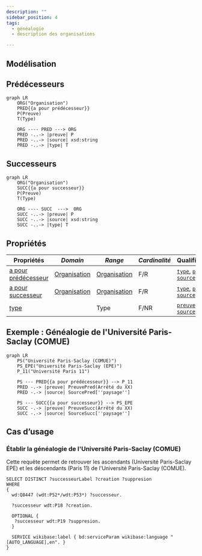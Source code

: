 ```yaml
---
description: ""
sidebar_position: 4
tags:
  - généalogie
  - description des organisations

---
```


## Modélisation

## Prédécesseurs

```mermaid
graph LR
    ORG("Organisation")
    PRED{{a pour prédécesseur}}
    P(Preuve)
    T(Type)

    ORG ---- PRED ---> ORG
    PRED -..-> |preuve| P
    PRED -..-> |source| xsd:string
    PRED -..-> |type| T
```

## Successeurs

```mermaid
graph LR
    ORG("Organisation")
    SUCC{{a pour successeur}}
    P(Preuve)
    T(Type)
    
    ORG ---- SUCC  --->  ORG
    SUCC -..-> |preuve| P
    SUCC -..-> |source| xsd:string
    SUCC -..-> |type| T
```

## Propriétés

| **Propriétés**                                                            | ***Domain***                                       | ***Range***                                                       | ***Cardinalité*** | **Qualificatifs**                                                                                                                       |
| ------------------------------------------------------------------------- | -------------------------------------------------- | ----------------------------------------------------------------- | ----------------- | --------------------------------------------------------------------------------------------------------------------------------------- |
| [a pour prédécesseur](../Ontologie/Propriétés/a%20pour%20prédécesseur.md) | [Organisation](../Ontologie/Classes/Organisation/) | [Organisation](../Ontologie/Classes/Organisation/Organisation.md) | F/R               | [`type`](../Ontologie/Propriétés/type.md), [`preuve`](../Ontologie/Propriétés/preuve.md), [`source`](../Ontologie/Propriétés/source.md) |
| [a pour successeur](../Ontologie/Propriétés/a%20pour%20successeur.md)     | [Organisation](../Ontologie/Classes/Organisation/) | [Organisation](../Ontologie/Classes/Organisation/Organisation.md) | F/R               | [`type`](../Ontologie/Propriétés/type.md), [`preuve`](../Ontologie/Propriétés/preuve.md), [`source`](../Ontologie/Propriétés/source.md) |
| [type](../Ontologie/Propriétés/type.md)                                   |                                                    | Type                                                              | F/NR              | [`preuve`](../Ontologie/Propriétés/preuve.md), [`source`](../Ontologie/Propriétés/source.md)                                            |


## Exemple : Généalogie de l'Université Paris-Saclay (COMUE)

```mermaid
graph LR
    PS("Université Paris-Saclay (COMUE)")
    PS_EPE("Université Paris-Saclay (EPE)")
    P_11("Université Paris 11")

    PS --- PRED{{a pour prédécesseur}} --> P_11
    PRED -.-> |preuve| PreuvePred(Arrêté du XX)
    PRED -.-> |source| SourcePred[''paysage'']

    PS --- SUCC{{a pour successeur}} --> PS_EPE
    SUCC -.-> |preuve| PreuveSucc(Arrêté du XX)
    SUCC -.-> |source| SourceSucc[''paysage'']
```

## Cas d’usage

### Établir la généalogie de l'Université Paris-Saclay (COMUE)

Cette requête permet de retrouver les ascendants (Université Paris-Saclay EPE) et les déscendants (Paris 11) de l'Université Paris-Saclay (COMUE).

```sparql
SELECT DISTINCT ?successeurLabel ?creation ?suppresion
WHERE 
{
  wd:Q8447 (wdt:P52*/wdt:P53*) ?successeur.
  
  ?successeur wdt:P18 ?creation.
  
  OPTIONAL {
   ?successeur wdt:P19 ?suppresion. 
  }
  
  SERVICE wikibase:label { bd:serviceParam wikibase:language "[AUTO_LANGUAGE],en". }
}
```